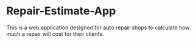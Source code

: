 # Repair-Estimate-App

This is a web application designed for auto repair shops to calculate how much a repair will cost for their clients.
